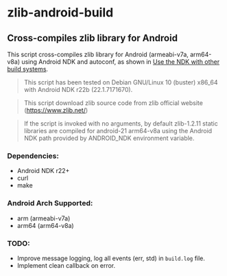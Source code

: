 # zlib-android-build

## Cross-compiles zlib library for Android

This script cross-compiles zlib library for Android (armeabi-v7a, arm64-v8a) using Android NDK and autoconf, as shown in [Use the NDK with other build systems](https://developer.android.com/ndk/guides/other_build_systems#autoconf).

> This script has been tested on Debian GNU/Linux 10 (buster) x86_64 with Android NDK r22b (22.1.7171670).

> This script download zlib source code from zlib official website (https://www.zlib.net/)

> If the script is invoked with no arguments, by default zlib-1.2.11 static libraries are compiled for android-21 arm64-v8a using the Android NDK path provided by ANDROID_NDK environment variable.

### Dependencies:

- Android NDK r22+
- curl
- make

### Android Arch Supported:

- arm (armeabi-v7a)
- arm64 (arm64-v8a)

### TODO:

- Improve message logging, log all events (err, std) in `build.log` file.
- Implement clean callback on error.
